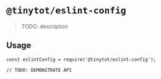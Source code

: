 # `@tinytot/eslint-config`

> TODO: description

## Usage

```
const eslintConfig = require('@tinytot/eslint-config');

// TODO: DEMONSTRATE API
```
